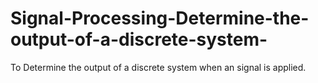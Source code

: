 # Signal-Processing-Determine-the-output-of-a-discrete-system-
To Determine the output of a discrete system when an signal is applied. 

